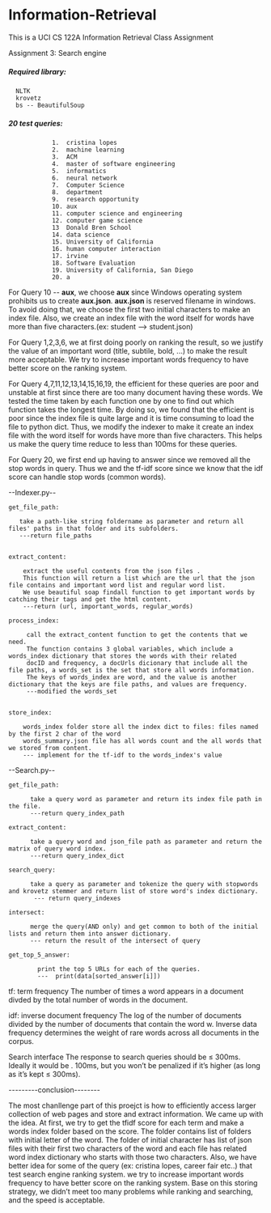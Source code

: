# Information-Retrieval
This is a UCI CS 122A Information Retrieval Class Assignment


Assignment 3: Search engine

##### Required library:
      NLTK
      krovetz
      bs -- BeautifulSoup

##### 20 test queries:

                1.  cristina lopes
                2.  machine learning
                3.  ACM
                4.  master of software engineering 
                5.  informatics
                6.  neural network
                7.  Computer Science
                8.  department
                9.  research opportunity
                10. aux
                11. computer science and engineering
                12. computer game science
                13  Donald Bren School
                14. data science
                15. University of California
                16. human computer interaction
                17. irvine
                18. Software Evaluation
                19. University of California, San Diego
                20. a

For Query 10 -- **aux**, we choose **aux** since Windows operating system prohibits us to create **aux.json**. **aux.json** is reserved filename in windows. To avoid doing that, we choose the first two initial characters to make an index file. Also, we create an index file with the word itself for words have more than five characters.(ex: student --> student.json)

For Query 1,2,3,6, we at first doing poorly on ranking the result, so we justify the value of an important word (title, subtile, bold, ...) to make the result more acceptable. We try to increase important words frequency to have better score on the ranking system.

For Query 4,7,11,12,13,14,15,16,19, the efficient for these queries are poor and unstable at first since there are too many document having these words. We tested the time taken by each function one by one to find out which function takes the longest time. By doing so, we found that the efficient is poor since the index file is quite large and it is time consuming to load the file to python dict. Thus, we modify the indexer to make it create an index file with the word itself for words have more than five characters. This helps us make the query time reduce to less than 100ms for these queries.

For Query 20, we first end up having to answer since we removed all the stop words in query. Thus we and the tf-idf score since we know that the idf score can handle stop words (common words).

--Indexer.py--


    get_file_path:
          
       take a path-like string foldername as parameter and return all files' paths in that folder and its subfolders.   
       ---return file_paths

          
    extract_content:
    
        extract the useful contents from the json files . 
        This function will return a list which are the url that the json file contains and important word list and regular word list. 
        We use beautiful soap findall function to get important words by catching their tags and get the html content. 
        ---return (url, important_words, regular_words)
    
    process_index:
         
         call the extract_content function to get the contents that we need. 
         The function contains 3 global variables, which include a words_index dictionary that stores the words with their related 
         docID and frequency, a docUrls dicionary that include all the file paths, a words_set is the set that store all words information. 
         The keys of words_index are word, and the value is another dictionary that the keys are file paths, and values are frequency.
         ---modified the words_set


    store_index:
    
        words_index folder store all the index dict to files: files named by the first 2 char of the word 
        words_summary.json file has all words count and the all words that we stored from content.
        --- implement for the tf-idf to the words_index's value

--Search.py--


    get_file_path:
    
          take a query word as parameter and return its index file path in the file.
          ---return query_index_path
            
    extract_content:
          
          take a query word and json_file path as parameter and return the matrix of query word index.
          ---return query_index_dict 
          
    search_query:
          
          take a query as parameter and tokenize the query with stopwords and krovetz stemmer and return list of store word's index dictionary.
           --- return query_indexes
              
    intersect:
          
          merge the query(AND only) and get common to both of the initial lists and return them into answer dictionary.
          --- return the result of the intersect of query
          
    get_top_5_answer:
            
            print the top 5 URLs for each of the queries.
            ---  print(data[sorted_answer[i]])

            
            
tf: term frequency
The number of times a word appears in a document divded by the total number of words in the document.


idf: inverse document frequency
The log of the number of documents divided by the number of documents that contain the word w. Inverse data frequency determines the weight of rare words across all documents in the corpus.


Search interface
The response to search queries should be ≤ 300ms. Ideally it would be . 100ms,
but you won’t be penalized if it’s higher (as long as it’s kept ≤ 300ms).

---------conclusion--------


The most chanllenge part of this proejct is how to efficiently access larger collection of web pages and store and extract information. We came up with the idea. At first, we try to get the tfidf score for each term and make a words index folder based on the score. The folder contains list of folders with initial letter of the word. The folder of initial character has list of json files with their first two characters of the word and each file has related word index dictionary who starts with those two characters. Also, we have better idea for some of the query (ex: cristina lopes, career fair etc..) that test search engine ranking system. we try to increase important words frequency to have better score on the ranking system. Base on this storing strategy, we didn’t meet too many problems while ranking and searching, and the speed is acceptable. 

